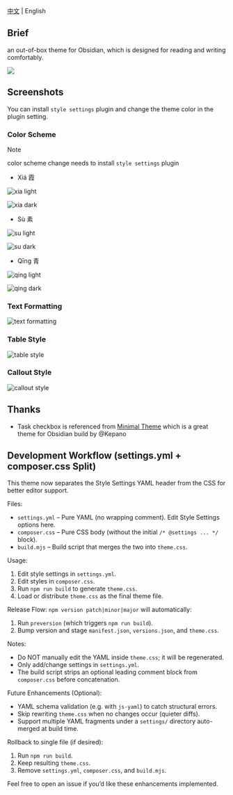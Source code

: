 [中文](README_zh.md) | English
## Brief

an out-of-box theme for Obsidian, which is designed for reading and writing comfortably.

<img src="screenshot-original.png" />

## Screenshots

You can install `style settings` plugin and change the theme color in the plugin setting.

### Color Scheme

> [!NOTE]
> color scheme change needs to install `style settings` plugin

- Xiá 霞

![xia light](assets/xia-light.png)

![xia dark](assets/xia-dark.png)

- Sù 素

![su light](assets/su-light.png)

![su dark](assets/su-dark.png)

- Qīng 青

![qing light](assets/qing-light.png)

![qing dark](assets/qing-dark.png)

### Text Formatting

![text formatting](assets/text-formatting.png)

### Table Style

![table style](assets/table-style.png)

### Callout Style

![callout style](assets/callout-style.png)

## Thanks

- Task checkbox is referenced from [Minimal Theme](https://github.com/kepano/obsidian-minimal) which is a great theme for Obsidian build by @Kepano

## Development Workflow (settings.yml + composer.css Split)

This theme now separates the Style Settings YAML header from the CSS for better editor support.

Files:

- `settings.yml` – Pure YAML (no wrapping comment). Edit Style Settings options here.
- `composer.css` – Pure CSS body (without the initial `/* @settings ... */` block).
- `build.mjs` – Build script that merges the two into `theme.css`.

Usage:
1. Edit style settings in `settings.yml`.
2. Edit styles in `composer.css`.
3. Run `npm run build` to generate `theme.css`.
4. Load or distribute `theme.css` as the final theme file.

Release Flow:
`npm version patch|minor|major` will automatically:
1. Run `preversion` (which triggers `npm run build`).
2. Bump version and stage `manifest.json`, `versions.json`, and `theme.css`.

Notes:
- Do NOT manually edit the YAML inside `theme.css`; it will be regenerated.
- Only add/change settings in `settings.yml`.
- The build script strips an optional leading comment block from `composer.css` before concatenation.

Future Enhancements (Optional):
- YAML schema validation (e.g. with `js-yaml`) to catch structural errors.
- Skip rewriting `theme.css` when no changes occur (quieter diffs).
- Support multiple YAML fragments under a `settings/` directory auto-merged at build time.

Rollback to single file (if desired):
1. Run `npm run build`.
2. Keep resulting `theme.css`.
3. Remove `settings.yml`, `composer.css`, and `build.mjs`.

Feel free to open an issue if you’d like these enhancements implemented.

